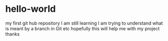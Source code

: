 # hello-world
my first git hub repository I am still learning
I am trying to understand what is meant by a branch in Git etc
hopefully this will help me with my project
thanks
